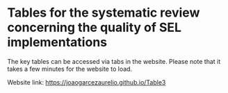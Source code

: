 # Tables for the systematic review concerning the quality of SEL implementations

The key tables can be accessed via tabs in the website. Please note that it takes a few minutes for the website to load.

Website link: https://joaogarcezaurelio.github.io/Table3
